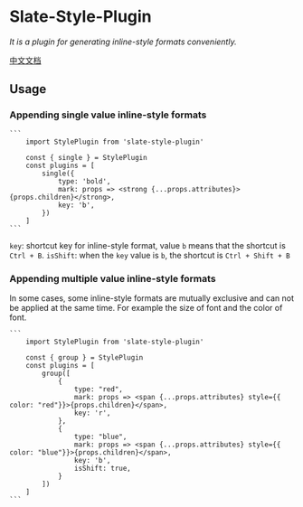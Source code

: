 # Slate-Style-Plugin

*It is a plugin for generating inline-style formats conveniently.*

[中文文档](./README-CN.md)

## Usage

### Appending single value inline-style formats

    ```
        import StylePlugin from 'slate-style-plugin'
        
        const { single } = StylePlugin
        const plugins = [
            single({
                type: 'bold',
                mark: props => <strong {...props.attributes}>{props.children}</strong>,
                key: 'b',
            })
        ]
    ```
    
`key`: shortcut key for inline-style format, value `b` means that the shortcut is `Ctrl + B`.
`isShift`: when the `key` value is `b`, the shortcut is `Ctrl + Shift + B`

### Appending multiple value inline-style formats

In some cases, some inline-style formats are mutually exclusive and can not be applied at the same time. For example the size of font and the color of font.

    ```
        import StylePlugin from 'slate-style-plugin'
                
        const { group } = StylePlugin
        const plugins = [
            group([
                {
                    type: "red",
                    mark: props => <span {...props.attributes} style={{  color: "red"}}>{props.children}</span>,
                    key: 'r',
                },
                {
                    type: "blue",
                    mark: props => <span {...props.attributes} style={{  color: "blue"}}>{props.children}</span>,
                    key: 'b',
                    isShift: true,
                }
            ])
        ]
    ```
